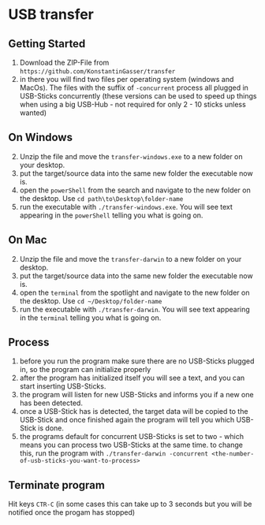 # USB transfer


## Getting Started
1. Download the ZIP-File from `https://github.com/KonstantinGasser/transfer`
2. in there you will find two files per operating system (windows and MacOs). The files with the suffix of `-concurrent` process all plugged in USB-Sticks concurrently (these versions can be used to speed up things when using a big USB-Hub - not required for only 2 - 10 sticks unless wanted)


## On Windows
2. Unzip the file and move the `transfer-windows.exe` to a new folder on your desktop.
3. put the target/source data into the same new folder the executable now is.
4. open the `powerShell` from the search and navigate to the new folder on the desktop. Use `cd path\to\Desktop\folder-name`
5. run the executable with `./transfer-windows.exe`. You will see text appearing in the `powerShell` telling you what is going on.

## On Mac
2. Unzip the file and move the `transfer-darwin` to a new folder on your desktop.
3. put the target/source data into the same new folder the executable now is.
4. open the `terminal` from the spotlight and navigate to the new folder on the desktop. Use `cd ~/Desktop/folder-name`
5. run the executable with `./transfer-darwin`. You will see text appearing in the `terminal` telling you what is going on.


## Process
1. before you run the program make sure there are no USB-Sticks plugged in, so the program can initialize properly
2. after the program has initialized itself you will see a text, and you can start inserting USB-Sticks.
3. the program will listen for new USB-Sticks and informs you if a new one has been detected. 
4. once a USB-Stick has is detected, the target data will be copied to the USB-Stick and once finished again the program will tell you which USB-Stick is done.
5. the programs default for concurrent USB-Sticks is set to two - which means you can process two USB-Sticks at the same time. to change this, run the program with
`./transfer-darwin -concurrent <the-number-of-usb-sticks-you-want-to-process>`

## Terminate program
Hit keys `CTR-C` (in some cases this can take up to 3 seconds but you will be notified once the progam has stopped)
